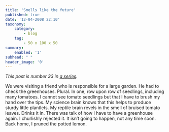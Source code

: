 ```yaml
---
title: 'Smells like the future'
published: true
date: '12-04-2008 22:10'
taxonomy:
    category:
        - blog
    tag:
        - 50 x 100 x 50
summary:
    enabled: '1'
subhead: " "
header_image: '0'
---
```


_This post is number 33 in [a series](https://jeremycherfas.net/blog/tag:50%20x%20100%20x%2050)._

We were visiting a friend who is responsible for a large garden. He had to check the greenhouses. Plural. In one, row upon row of seedlings, including many tomatoes. I cannot see tomato seedlings but that I have to brush my hand over the tips. My science brain knows that this helps to produce sturdy little plantlets. My reptile brain revels in the smell of bruised tomato leaves. Drinks it in. There was talk of how I have to have a greenhouse again. I churlishly rejected it. It isn’t going to happen, not any time soon. Back home, I pruned the potted lemon.  
